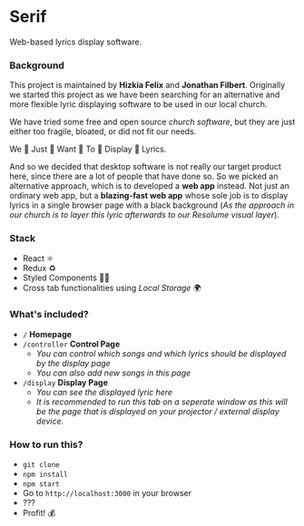 # Serif

Web-based lyrics display software.

### Background

This project is maintained by **Hizkia Felix** and **Jonathan Filbert**. Originally we started this project as we have been searching for an alternative and more flexible lyric displaying software to be used in our local church.

We have tried some free and open source _church software_, but they are just either too fragile, bloated, or did not fit our needs.

We 👏 Just 👏 Want 👏 To 👏 Display 👏 Lyrics.

And so we decided that desktop software is not really our target product here, since there are a lot of people that have done so. So we picked an alternative approach, which is to developed a **web app** instead. Not just an ordinary web app, but a **blazing-fast web app** whose sole job is to display lyrics in a single browser page with a black background (_As the approach in our church is to layer this lyric afterwards to our Resolume visual layer_).

### Stack

- React ⚛️
- Redux ♻️
- Styled Components 💅🏻
- Cross tab functionalities using _Local Storage_ 🌍

### What's included?

- `/` **Homepage**
- `/controller` **Control Page**
    - _You can control which songs and which lyrics should be displayed by the display page_
    - _You can also add new songs in this page_
- `/display` **Display Page**
    - _You can see the displayed lyric here_
    - _It is recommended to run this tab on a seperate window as this will be the page that is displayed on your projector / external display device._

### How to run this?

- `git clone`
- `npm install`
- `npm start`
- Go to `http://localhost:3000` in your browser
- ???
- Profit! :moneybag:
